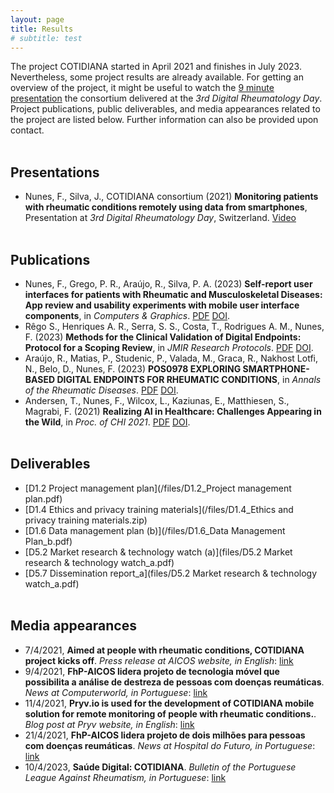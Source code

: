 ```yaml
---
layout: page
title: Results
# subtitle: test
---
```


The project COTIDIANA started in April 2021 and finishes in July 2023. Nevertheless, some project results are already available. For getting an overview of the project, it might be useful to watch the [9 minute presentation](https://www.dropbox.com/s/nma1t2981hev8o2/Comeed-DRD3-20210506-S5-Francisco-Nunes.mp4?dl=0) the consortium delivered at the _3rd Digital Rheumatology Day_. Project publications, public deliverables, and media appearances related to the project are listed below. Further information can also be provided upon contact.<br/><br/>



## Presentations

* Nunes, F., Silva, J., COTIDIANA consortium (2021) **Monitoring patients with rheumatic conditions remotely using data from smartphones**, Presentation at _3rd Digital Rheumatology Day_, Switzerland. [Video](https://www.dropbox.com/s/nma1t2981hev8o2/Comeed-DRD3-20210506-S5-Francisco-Nunes.mp4?dl=0)<br/><br/>

## Publications

* Nunes, F., Grego, P. R., Araújo, R., Silva, P. A. (2023) **Self-report user interfaces for patients with Rheumatic and Musculoskeletal Diseases: App review and usability experiments with mobile user interface components**, in _Computers & Graphics_. [PDF](https://authors.elsevier.com/a/1h%7ExXMFvI8vfm) [DOI](http://dx.doi.org/10.1016/j.cag.2023.10.009).
* Rêgo S., Henriques A. R., Serra, S. S., Costa, T., Rodrigues A. M., Nunes, F. (2023) **Methods for the Clinical Validation of Digital Endpoints: Protocol for a Scoping Review**, in _JMIR Research Protocols_. [PDF](https://www.researchprotocols.org/2023/1/e47119/PDF) [DOI](http://dx.doi.org/10.2196/47119).
* Araújo, R., Matias, P., Studenic, P., Valada, M., Graca, R., Nakhost Lotfi, N., Belo, D., Nunes, F. (2023) **POS0978 EXPLORING SMARTPHONE-BASED DIGITAL ENDPOINTS FOR RHEUMATIC CONDITIONS**, in _Annals of the Rheumatic Diseases_. [PDF](https://ard.bmj.com/content/annrheumdis/82/Suppl_1/805.1.full.pdf) [DOI](http://dx.doi.org/10.1136/annrheumdis-2023-eular.4848).
* Andersen, T., Nunes, F., Wilcox, L., Kaziunas, E., Matthiesen, S., Magrabi, F. (2021) **Realizing AI in Healthcare: Challenges Appearing in the Wild**, in _Proc. of CHI 2021_. [PDF](/files/Article1.pdf) [DOI](http://dx.doi.org/10.1145/3411763.3441347).<br/><br/>


## Deliverables

* [D1.2 Project management plan](/files/D1.2_Project management plan.pdf)
* [D1.4 Ethics and privacy training materials](/files/D1.4_Ethics and privacy training materials.zip)
* [D1.6 Data management plan (b)](/files/D1.6_Data Management Plan_b.pdf)
* [D5.2 Market research & technology watch (a)](files/D5.2 Market research & technology watch_a.pdf)
* [D5.7 Dissemination report_a](files/D5.2 Market research & technology watch_a.pdf)<br/><br/>

## Media appearances

* 7/4/2021, **Aimed at people with rheumatic conditions, COTIDIANA project kicks off**. _Press release at AICOS website, in English_:   [link](https://www.aicos.fraunhofer.pt/en/news_and_events_aicos/news_archive/2021/cotidiana-kickoff.html)
* 9/4/2021, **FhP-AICOS lidera projeto de tecnologia móvel que possibilita a análise de destreza de pessoas com doenças reumáticas**. _News at Computerworld, in Portuguese_: [link](https://www.computerworld.com.pt/2021/04/09/fhp-aicos-lidera-projeto-de-tecnologia-movel-que-possibilita-a-analise-de-destreza-de-pessoas-com-doencas-reumaticas/)
* 11/4/2021, **Pryv.io is used for the development of COTIDIANA mobile solution for remote monitoring of people with rheumatic conditions.**. _Blog post at Pryv website, in English_: [link](https://www.pryv.com/2021/05/10/pryv-io-is-used-for-the-development-of-cotidiana-mobile-solution-for-remote-monitoring-of-people-with-rheumatic-conditions/)
* 21/4/2021, **FhP-AICOS lidera projeto de dois milhões para pessoas com doenças reumáticas**. _News at Hospital do Futuro, in Portuguese_:  [link](https://www.hospitaldofuturo.today/fhp-aicos-lidera-projeto-de-dois-milhoes-para-pessoas-com-doencas-reumaticas/)
* 10/4/2023, **Saúde Digital: COTIDIANA**. _Bulletin of the Portuguese League Against Rheumatism, in Portuguese_: [link](https://www.lpcdr.org.pt/publicacoes/boletim/431-news-82/file)<br/><br/>

